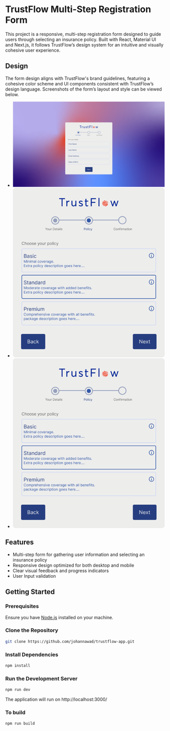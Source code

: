 # TrustFlow Multi-Step Registration Form

This project is a responsive, multi-step registration form designed to guide users through selecting an insurance policy. Built with React, Material UI and Next.js, it follows TrustFlow’s design system for an intuitive and visually cohesive user experience.

## Design

The form design aligns with TrustFlow's brand guidelines, featuring a cohesive color scheme and UI components consistent with TrustFlow’s design language. Screenshots of the form’s layout and style can be viewed below.

- ![User Info](designs/home.png)
- ![Policy](designs/policy.png)
- ![Summary](designs/policy.png)

## Features

- Multi-step form for gathering user information and selecting an insurance policy
- Responsive design optimized for both desktop and mobile
- Clear visual feedback and progress indicators
- User Input validation

## Getting Started

### Prerequisites

Ensure you have [Node.js](https://nodejs.org/) installed on your machine.

### Clone the Repository

```bash
git clone https://github.com/johannawad/trustflow-app.git

```

### Install Dependencies

```bash
npm install
```

### Run the Development Server

```bash
npm run dev
```

The application will run on http://localhost:3000/

### To build

```bash
npm run build
```
